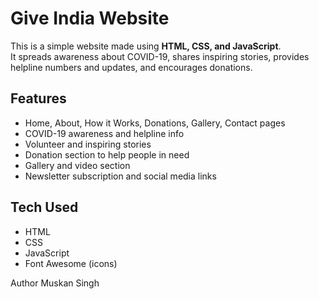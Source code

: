 # Give India Website

This is a simple website made using **HTML, CSS, and JavaScript**.  
It spreads awareness about COVID-19, shares inspiring stories, provides helpline numbers and updates, and encourages donations.

## Features
- Home, About, How it Works, Donations, Gallery, Contact pages  
- COVID-19 awareness and helpline info  
- Volunteer and inspiring stories  
- Donation section to help people in need  
- Gallery and video section  
- Newsletter subscription and social media links  

## Tech Used
- HTML  
- CSS  
- JavaScript  
- Font Awesome (icons)  

 Author
Muskan Singh
